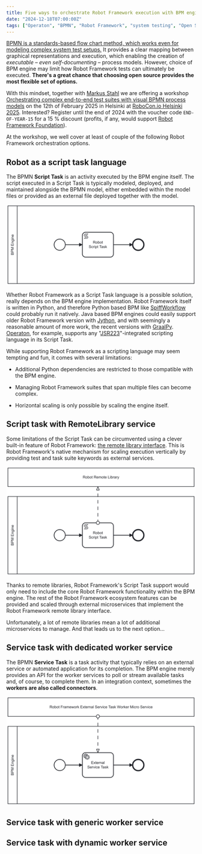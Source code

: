 ```yaml
---
title: Five ways to orchestrate Robot Framework execution with BPM engine
date: "2024-12-18T07:00:00Z"
tags: ["Operaton", "BPMN", "Robot Framework", "system testing", "Open Source"]
---
```


[BPMN is a standards-based flow chart method, which works even for modeling complex system test setups.](../bpmn-orhcestrated-system-tests/) It provides a clear mapping between graphical representations and execution, which enabling the creation of *executable – even self-documenting* – process models. However, choice of BPM engine may limit how Robot Framework tests can ultimately be executed. **There's a great chance that choosing open source provides the most flexible set of options.**

With this mindset, together with [Markus Stahl](https://noordsestern.medium.com/) we are offering a workshop [Orchestrating complex end-to-end test suites with visual BPMN process models](https://robocon.io/program#live-orchestrating-complex-end-to-end-test-suites-with-visual-bpmn-process-models) on the 12th of February 2025 in Helsinki at [RoboCon.io Helsinki 2025](https://robocon.io). Interested? Register until the end of 2024 with the voucher code `END-OF-YEAR-15` for a 15 % discount (profits, if any, would support [Robot Framework Foundation](https://robotframework.org/foundation/)).

At the workshop, we well cover at least of couple of the following Robot Framework orchestration options.


## Robot as a script task language

The BPMN **Script Task** is an activity executed by the BPM engine itself. The script executed in a Script Task is typically modeled, deployed, and maintained alongside the BPMN model, either embedded within the model files or provided as an external file deployed together with the model.

![Script Task](./script-task.png)

Whether Robot Framework as a Script Task language is a possible solution, really depends on the BPM engine implementation. Robot Framework itself is written in Python, and therefore Python based BPM like [SpiffWorkflow](https://www.spiffworkflow.org/) could probably run it natively. Java based BPM engines could easily support older Robot Framework version with [Jython](https://www.jython.org/), and with seemingly a reasonable amount of more work, the recent versions with [GraalPy](https://www.graalvm.org/python/). [Operaton](https://operaton.org), for example, supports any "[JSR223](https://www.jcp.org/en/jsr/detail?id=223)"-integrated scripting language in its Script Task.

While supporting Robot Framework as a scripting language may seem tempting and fun, it comes with several limitations:

* Additional Python dependencies are restricted to those compatible with the BPM engine.

* Managing Robot Framework suites that span multiple files can become complex.

* Horizontal scaling is only possible by scaling the engine itself.


## Script task with RemoteLibrary service

Some limitations of the Script Task can be circumvented using a clever built-in feature of Robot Framework: [the remote library interface](https://github.com/robotframework/RemoteInterface). This is Robot Framework's native mechanism for scaling execution vertically by providing test and task suite keywords as external services.

![Script Task with RemoteLibrary service](./script-task-remote.png)

Thanks to remote libraries, Robot Framework's Script Task support would only need to include the core Robot Framework functionality within the BPM engine. The rest of the Robot Framework ecosystem features can be provided and scaled through external microservices that implement the Robot Framework remote library interface.

Unfortunately, a lot of remote libraries mean a lot of additional microservices to manage. And that leads us to the next option...


## Service task with dedicated worker service

The BPMN **Service Task** is a task activity that typically relies on an external service or automated application for its completion. The BPM engine merely provides an API for the worker services to poll or stream available tasks and, of course, to complete them. In an integration context, sometimes the **workers are also called connectors**.

![Service Task](./service-task.png)


## Service task with generic worker service


## Service task with dynamic worker service
